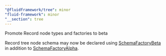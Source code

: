 ```yaml
---
"@fluidframework/tree": minor
"fluid-framework": minor
"__section": tree
---
```

Promote Record node types and factories to beta

Record tree node schema may now be declared using [SchemaFactoryBeta](https://fluidframework.com/docs/api/tree/schemafactorybeta-class) in addition to [SchemaFactoryAlpha](https://fluidframework.com/docs/api/tree/schemafactoryalpha-class).
